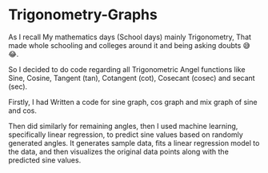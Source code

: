 # Trigonometry-Graphs
<p> As I recall My mathematics days (School days) mainly Trigonometry, That made whole schooling and colleges around it and being asking doubts 😅😂.</p>
<p> So I decided to do code regarding all Trigonometric Angel functions like Sine, Cosine, Tangent (tan), Cotangent (cot), Cosecant (cosec) and secant (sec).</p>
<p> Firstly, I had Written a code for sine graph, cos graph and mix graph of sine and cos.</p>
<p>Then did similarly for remaining angles, then I used machine learning, specifically linear regression, to predict sine values based on randomly generated angles. It generates sample data, fits a linear regression model to the data, and then visualizes the original data points along with the predicted sine values. </p>
